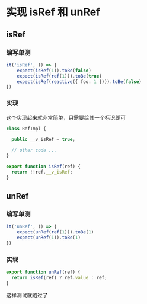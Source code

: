 # 实现 isRef 和 unRef

## isRef

### 编写单测

```ts
it('isRef', () => {
    expect(isRef(1)).toBe(false)
    expect(isRef(ref(1))).toBe(true)
    expect(isRef(reactive({ foo: 1 }))).toBe(false)
})
```

### 实现

这个实现起来就非常简单，只需要给其一个标识即可

```ts
class RefImpl {
  
  public __v_isRef = true;

  // other code ...
}

export function isRef(ref) {
  return !!ref.__v_isRef;
}
```

## unRef

### 编写单测

```ts
it('unRef', () => {
    expect(unRef(ref(1))).toBe(1)
    expect(unRef(1)).toBe(1)
})
```

### 实现

```ts
export function unRef(ref) {
  return isRef(ref) ? ref.value : ref;
}
```

这样测试就跑过了